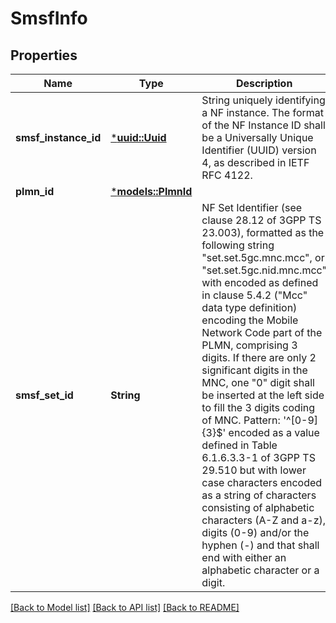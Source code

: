 # SmsfInfo

## Properties
Name | Type | Description | Notes
------------ | ------------- | ------------- | -------------
**smsf_instance_id** | [***uuid::Uuid**](UUID.md) | String uniquely identifying a NF instance. The format of the NF Instance ID shall be a  Universally Unique Identifier (UUID) version 4, as described in IETF RFC 4122.   | 
**plmn_id** | [***models::PlmnId**](PlmnId.md) |  | 
**smsf_set_id** | **String** | NF Set Identifier (see clause 28.12 of 3GPP TS 23.003), formatted as the following string \"set<Set ID>.<nftype>set.5gc.mnc<MNC>.mcc<MCC>\", or  \"set<SetID>.<NFType>set.5gc.nid<NID>.mnc<MNC>.mcc<MCC>\" with  <MCC> encoded as defined in clause 5.4.2 (\"Mcc\" data type definition)  <MNC> encoding the Mobile Network Code part of the PLMN, comprising 3 digits.    If there are only 2 significant digits in the MNC, one \"0\" digit shall be inserted    at the left side to fill the 3 digits coding of MNC.  Pattern: '^[0-9]{3}$' <NFType> encoded as a value defined in Table 6.1.6.3.3-1 of 3GPP TS 29.510 but    with lower case characters <Set ID> encoded as a string of characters consisting of    alphabetic characters (A-Z and a-z), digits (0-9) and/or the hyphen (-) and that    shall end with either an alphabetic character or a digit.   | [optional] [default to None]

[[Back to Model list]](../README.md#documentation-for-models) [[Back to API list]](../README.md#documentation-for-api-endpoints) [[Back to README]](../README.md)


